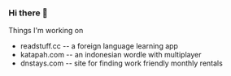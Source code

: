 ### Hi there 👋

Things I'm working on
- readstuff.cc -- a foreign language learning app
- katapah.com -- an indonesian wordle with multiplayer
- dnstays.com -- site for finding work friendly monthly rentals
